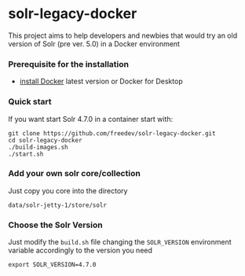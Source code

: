 solr-legacy-docker
==================

This project aims to help developers and newbies that would try an old version of Solr (pre ver. 5.0) in a Docker environment 

### Prerequisite for the installation

 * [install Docker](https://docs.docker.com/engine/installation/) latest version or Docker for Desktop

### Quick start

If you want start Solr 4.7.0 in a container start with:

    git clone https://github.com/freedev/solr-legacy-docker.git
    cd solr-legacy-docker
    ./build-images.sh
    ./start.sh

### Add your own solr core/collection 

Just copy you core into the directory

    data/solr-jetty-1/store/solr


### Choose the Solr Version

Just modify the `build.sh` file changing the `SOLR_VERSION` environment variable accordingly to the version you need

    export SOLR_VERSION=4.7.0

